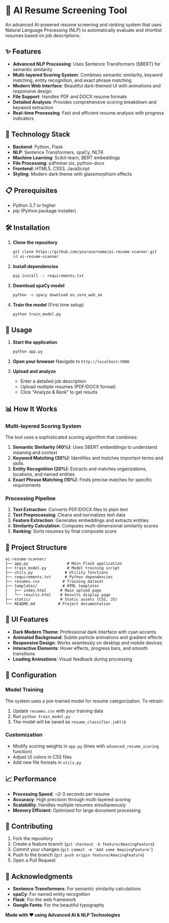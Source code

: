 # 🤖 AI Resume Screening Tool

An advanced AI-powered resume screening and ranking system that uses Natural Language Processing (NLP) to automatically evaluate and shortlist resumes based on job descriptions.

## ✨ Features

- **Advanced NLP Processing**: Uses Sentence Transformers (SBERT) for semantic similarity
- **Multi-layered Scoring System**: Combines semantic similarity, keyword matching, entity recognition, and exact phrase matching
- **Modern Web Interface**: Beautiful dark-themed UI with animations and responsive design
- **File Support**: Handles PDF and DOCX resume formats
- **Detailed Analysis**: Provides comprehensive scoring breakdown and keyword extraction
- **Real-time Processing**: Fast and efficient resume analysis with progress indicators

## 🚀 Technology Stack

- **Backend**: Python, Flask
- **NLP**: Sentence Transformers, spaCy, NLTK
- **Machine Learning**: Scikit-learn, BERT embeddings
- **File Processing**: pdfminer.six, python-docx
- **Frontend**: HTML5, CSS3, JavaScript
- **Styling**: Modern dark theme with glassmorphism effects

## 📋 Prerequisites

- Python 3.7 or higher
- pip (Python package installer)

## 🛠️ Installation

1. **Clone the repository**
   ```bash
   git clone https://github.com/yourusername/ai-resume-scanner.git
   cd ai-resume-scanner
   ```

2. **Install dependencies**
   ```bash
   pip install -r requirements.txt
   ```

3. **Download spaCy model**
   ```bash
   python -m spacy download en_core_web_sm
   ```

4. **Train the model** (First time setup)
   ```bash
   python train_model.py
   ```

## 🎯 Usage

1. **Start the application**
   ```bash
   python app.py
   ```

2. **Open your browser**
   Navigate to `http://localhost:5000`

3. **Upload and analyze**
   - Enter a detailed job description
   - Upload multiple resumes (PDF/DOCX format)
   - Click "Analyze & Rank" to get results

## 📊 How It Works

### Multi-layered Scoring System

The tool uses a sophisticated scoring algorithm that combines:

1. **Semantic Similarity (40%)**: Uses SBERT embeddings to understand meaning and context
2. **Keyword Matching (30%)**: Identifies and matches important terms and skills
3. **Entity Recognition (20%)**: Extracts and matches organizations, locations, and named entities
4. **Exact Phrase Matching (10%)**: Finds precise matches for specific requirements

### Processing Pipeline

1. **Text Extraction**: Converts PDF/DOCX files to plain text
2. **Text Preprocessing**: Cleans and normalizes text data
3. **Feature Extraction**: Generates embeddings and extracts entities
4. **Similarity Calculation**: Computes multi-dimensional similarity scores
5. **Ranking**: Sorts resumes by final composite score

## 📁 Project Structure

```
ai-resume-scanner/
├── app.py                 # Main Flask application
├── train_model.py         # Model training script
├── utils.py              # Utility functions
├── requirements.txt      # Python dependencies
├── resumes.csv          # Training dataset
├── templates/           # HTML templates
│   ├── index.html      # Main upload page
│   └── results.html    # Results display page
├── static/             # Static assets (CSS, JS)
└── README.md          # Project documentation
```

## 🎨 UI Features

- **Dark Modern Theme**: Professional dark interface with cyan accents
- **Animated Background**: Subtle particle animations and gradient effects
- **Responsive Design**: Works seamlessly on desktop and mobile devices
- **Interactive Elements**: Hover effects, progress bars, and smooth transitions
- **Loading Animations**: Visual feedback during processing

## 🔧 Configuration

### Model Training

The system uses a pre-trained model for resume categorization. To retrain:

1. Update `resumes.csv` with your training data
2. Run `python train_model.py`
3. The model will be saved as `resume_classifier.joblib`

### Customization

- Modify scoring weights in `app.py` (lines with `advanced_resume_scoring` function)
- Adjust UI colors in CSS files
- Add new file formats in `utils.py`

## 📈 Performance

- **Processing Speed**: ~2-3 seconds per resume
- **Accuracy**: High precision through multi-layered scoring
- **Scalability**: Handles multiple resumes simultaneously
- **Memory Efficient**: Optimized for large document processing

## 🤝 Contributing

1. Fork the repository
2. Create a feature branch (`git checkout -b feature/AmazingFeature`)
3. Commit your changes (`git commit -m 'Add some AmazingFeature'`)
4. Push to the branch (`git push origin feature/AmazingFeature`)
5. Open a Pull Request



## 🙏 Acknowledgments

- **Sentence Transformers**: For semantic similarity calculations
- **spaCy**: For named entity recognition
- **Flask**: For the web framework
- **Google Fonts**: For the beautiful typography



**Made with ❤️ using Advanced AI & NLP Technologies** 